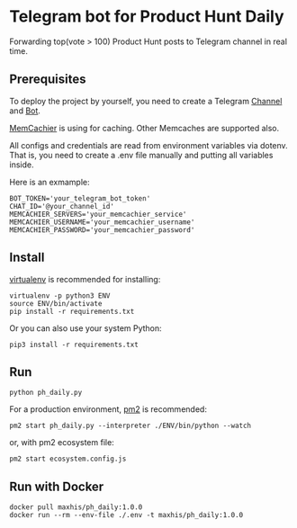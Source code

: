 # Telegram bot for Product Hunt Daily

Forwarding top(vote > 100) Product Hunt posts to Telegram channel in real time.

## Prerequisites

To deploy the project by yourself, you need to create a Telegram [Channel](https://telegram.org/faq_channels) and [Bot](https://core.telegram.org/bots).

[MemCachier](https://www.memcachier.com/) is using for caching. Other Memcaches are supported also.

All configs and credentials are read from environment variables via dotenv. That is, you need to create a .env file manually and putting all variables inside.

Here is an exmample:

```
BOT_TOKEN='your_telegram_bot_token'
CHAT_ID='@your_channel_id'
MEMCACHIER_SERVERS='your_memcachier_service'
MEMCACHIER_USERNAME='your_memcachier_username'
MEMCACHIER_PASSWORD='your_memcachier_password'
```

## Install

[virtualenv](https://virtualenv.pypa.io) is recommended for installing:

```
virtualenv -p python3 ENV
source ENV/bin/activate
pip install -r requirements.txt
```

Or you can also use your system Python:

```
pip3 install -r requirements.txt
```

## Run

```
python ph_daily.py
```

For a production environment, [pm2](http://pm2.keymetrics.io/) is recommended:

```
pm2 start ph_daily.py --interpreter ./ENV/bin/python --watch
```

or, with pm2 ecosystem file:

```
pm2 start ecosystem.config.js
```

## Run with Docker

```
docker pull maxhis/ph_daily:1.0.0
docker run --rm --env-file ./.env -t maxhis/ph_daily:1.0.0
```